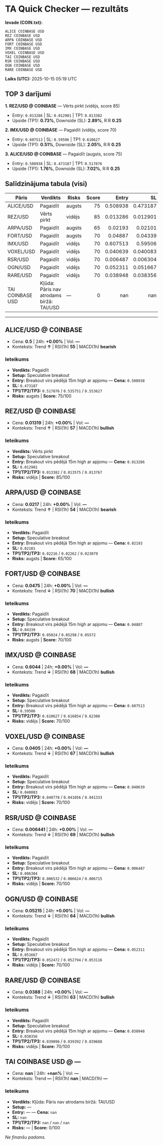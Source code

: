 # TA Quick Checker — rezultāts

**Ievade (COIN.txt):**
```
ALICE COINBASE USD
REZ COINBASE USD
ARPA COINBASE USD 
FORT COINBASE USD
IMX COINBASE USD
VOXEL COINBASE USD
TAI COINBASE USD
RSR COINBASE USD
OGN COINBASE USD
RARE COINBASE USD
```
**Laiks (UTC):** 2025-10-15 05:19 UTC

## TOP 3 darījumi
**1. REZ/USD @ COINBASE** — Vērts pirkt (vidējs, score 85)
- Entry: `0.013286` | SL: `0.012901` | TP1: `0.013382`
- Upside (TP1): **0.73%**, Downside (SL): **2.89%**, R:R **0.25**

**2. IMX/USD @ COINBASE** — Pagaidīt (vidējs, score 70)
- Entry: `0.607513` | SL: `0.59506` | TP1: `0.610627`
- Upside (TP1): **0.51%**, Downside (SL): **2.05%**, R:R **0.25**

**3. ALICE/USD @ COINBASE** — Pagaidīt (augsts, score 75)
- Entry: `0.508938` | SL: `0.473187` | TP1: `0.517876`
- Upside (TP1): **1.76%**, Downside (SL): **7.02%**, R:R **0.25**

## Salīdzinājuma tabula (visi)
| Pāris | Verdikts | Risks | Score | Entry | SL | TP1 | Upside% | Downside% | R:R | RSI(1h) | MACD | 24h% | Cena |
|---|---|---|---:|---:|---:|---:|---:|---:|---:|---:|---|---:|---:|
| ALICE/USD | Pagaidīt | augsts | 75 | 0.508938 | 0.473187 | 0.517876 | 1.76% | 7.02% | 0.25 | 55 | bearish | +0.00% | 0.5 |
| REZ/USD | Vērts pirkt | vidējs | 85 | 0.013286 | 0.012901 | 0.013382 | 0.73% | 2.89% | 0.25 | 57 | bullish | +0.00% | 0.01319 |
| ARPA/USD | Pagaidīt | augsts | 65 | 0.02193 | 0.02101 | 0.02216 | 1.05% | 4.19% | 0.25 | 54 | bearish | +0.00% | 0.0217 |
| FORT/USD | Pagaidīt | augsts | 70 | 0.04887 | 0.04339 | 0.05024 | 2.80% | 11.21% | 0.25 | 70 | bullish | +0.00% | 0.0475 |
| IMX/USD | Pagaidīt | vidējs | 70 | 0.607513 | 0.59506 | 0.610627 | 0.51% | 2.05% | 0.25 | 68 | bullish | +0.00% | 0.6044 |
| VOXEL/USD | Pagaidīt | vidējs | 70 | 0.040639 | 0.040083 | 0.040778 | 0.34% | 1.37% | 0.25 | 67 | bullish | +0.00% | 0.0405 |
| RSR/USD | Pagaidīt | vidējs | 70 | 0.006487 | 0.006304 | 0.006532 | 0.70% | 2.82% | 0.25 | 69 | bullish | +0.00% | 0.006441 |
| OGN/USD | Pagaidīt | vidējs | 70 | 0.052311 | 0.051667 | 0.052472 | 0.31% | 1.23% | 0.25 | 64 | bullish | +0.00% | 0.05215 |
| RARE/USD | Pagaidīt | vidējs | 70 | 0.038948 | 0.038356 | 0.039096 | 0.38% | 1.52% | 0.25 | 63 | bullish | +0.00% | 0.0388 |
| TAI COINBASE USD | Kļūda: Pāris nav atrodams biržā: TAI/USD | — | 0 | nan | nan | nan | — | — | — | nan | — | +nan% | nan |

---

## ALICE/USD @ COINBASE
- Cena: **0.5** | 24h: **+0.00%** | Vol: **—**
- Konteksts: Trend **↑** | RSI(1h) **55** | MACD(1h) **bearish**

### Ieteikums
- **Verdikts:** Pagaidīt
- **Setup:** Speculative breakout
- **Entry:** Breakout virs pēdējā 15m high ar apjomu  — **Cena:** `0.508938`
- **SL:** `0.473187`
- **TP1/TP2/TP3:** `0.517876` / `0.535751` / `0.553627`
- **Risks:** augsts | **Score:** 75/100

## REZ/USD @ COINBASE
- Cena: **0.01319** | 24h: **+0.00%** | Vol: **—**
- Konteksts: Trend **↑** | RSI(1h) **57** | MACD(1h) **bullish**

### Ieteikums
- **Verdikts:** Vērts pirkt
- **Setup:** Speculative breakout
- **Entry:** Breakout virs pēdējā 15m high ar apjomu  — **Cena:** `0.013286`
- **SL:** `0.012901`
- **TP1/TP2/TP3:** `0.013382` / `0.013575` / `0.013767`
- **Risks:** vidējs | **Score:** 85/100

## ARPA/USD @ COINBASE
- Cena: **0.0217** | 24h: **+0.00%** | Vol: **—**
- Konteksts: Trend **↑** | RSI(1h) **54** | MACD(1h) **bearish**

### Ieteikums
- **Verdikts:** Pagaidīt
- **Setup:** Speculative breakout
- **Entry:** Breakout virs pēdējā 15m high ar apjomu  — **Cena:** `0.02193`
- **SL:** `0.02101`
- **TP1/TP2/TP3:** `0.02216` / `0.02262` / `0.023079`
- **Risks:** augsts | **Score:** 65/100

## FORT/USD @ COINBASE
- Cena: **0.0475** | 24h: **+0.00%** | Vol: **—**
- Konteksts: Trend **↓** | RSI(1h) **70** | MACD(1h) **bullish**

### Ieteikums
- **Verdikts:** Pagaidīt
- **Setup:** Speculative breakout
- **Entry:** Breakout virs pēdējā 15m high ar apjomu  — **Cena:** `0.04887`
- **SL:** `0.04339`
- **TP1/TP2/TP3:** `0.05024` / `0.05298` / `0.05572`
- **Risks:** augsts | **Score:** 70/100

## IMX/USD @ COINBASE
- Cena: **0.6044** | 24h: **+0.00%** | Vol: **—**
- Konteksts: Trend **↓** | RSI(1h) **68** | MACD(1h) **bullish**

### Ieteikums
- **Verdikts:** Pagaidīt
- **Setup:** Speculative breakout
- **Entry:** Breakout virs pēdējā 15m high ar apjomu  — **Cena:** `0.607513`
- **SL:** `0.59506`
- **TP1/TP2/TP3:** `0.610627` / `0.616854` / `0.62308`
- **Risks:** vidējs | **Score:** 70/100

## VOXEL/USD @ COINBASE
- Cena: **0.0405** | 24h: **+0.00%** | Vol: **—**
- Konteksts: Trend **↓** | RSI(1h) **67** | MACD(1h) **bullish**

### Ieteikums
- **Verdikts:** Pagaidīt
- **Setup:** Speculative breakout
- **Entry:** Breakout virs pēdējā 15m high ar apjomu  — **Cena:** `0.040639`
- **SL:** `0.040083`
- **TP1/TP2/TP3:** `0.040778` / `0.041056` / `0.041333`
- **Risks:** vidējs | **Score:** 70/100

## RSR/USD @ COINBASE
- Cena: **0.006441** | 24h: **+0.00%** | Vol: **—**
- Konteksts: Trend **↓** | RSI(1h) **69** | MACD(1h) **bullish**

### Ieteikums
- **Verdikts:** Pagaidīt
- **Setup:** Speculative breakout
- **Entry:** Breakout virs pēdējā 15m high ar apjomu  — **Cena:** `0.006487`
- **SL:** `0.006304`
- **TP1/TP2/TP3:** `0.006532` / `0.006624` / `0.006715`
- **Risks:** vidējs | **Score:** 70/100

## OGN/USD @ COINBASE
- Cena: **0.05215** | 24h: **+0.00%** | Vol: **—**
- Konteksts: Trend **↓** | RSI(1h) **64** | MACD(1h) **bullish**

### Ieteikums
- **Verdikts:** Pagaidīt
- **Setup:** Speculative breakout
- **Entry:** Breakout virs pēdējā 15m high ar apjomu  — **Cena:** `0.052311`
- **SL:** `0.051667`
- **TP1/TP2/TP3:** `0.052472` / `0.052794` / `0.053116`
- **Risks:** vidējs | **Score:** 70/100

## RARE/USD @ COINBASE
- Cena: **0.0388** | 24h: **+0.00%** | Vol: **—**
- Konteksts: Trend **↓** | RSI(1h) **63** | MACD(1h) **bullish**

### Ieteikums
- **Verdikts:** Pagaidīt
- **Setup:** Speculative breakout
- **Entry:** Breakout virs pēdējā 15m high ar apjomu  — **Cena:** `0.038948`
- **SL:** `0.038356`
- **TP1/TP2/TP3:** `0.039096` / `0.039392` / `0.039688`
- **Risks:** vidējs | **Score:** 70/100

## TAI COINBASE USD @ —
- Cena: **nan** | 24h: **+nan%** | Vol: **—**
- Konteksts: Trend **—** | RSI(1h) **nan** | MACD(1h) **—**

### Ieteikums
- **Verdikts:** Kļūda: Pāris nav atrodams biržā: TAI/USD
- **Setup:** —
- **Entry:** —  — **Cena:** `nan`
- **SL:** `nan`
- **TP1/TP2/TP3:** `nan` / `nan` / `nan`
- **Risks:** — | **Score:** 0/100

*Ne finanšu padoms.*
